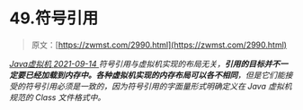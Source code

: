 <!--yml
category: 未分类
date: 0001-01-01 00:00:00
-->

# 49.符号引用

> 原文：[https://zwmst.com/2990.html](https://zwmst.com/2990.html)

   [ *Java虚拟机* ](https://zwmst.com/java%e8%99%9a%e6%8b%9f%e6%9c%ba)*[ <time datetime="2021-09-14T23:21:01+08:00"> 2021-09-14 </time> ](https://zwmst.com/2990.html)  符号引用与虚拟机实现的布局无关，**引用的目标并不一定要已经加载到内存中。各种虚拟机实现的内存布局可以各不相同**，但是它们能接受的符号引用必须是一致的，因为符号引用的字面量形式明确定义在 Java 虚拟机规范的 Class 文件格式中。*